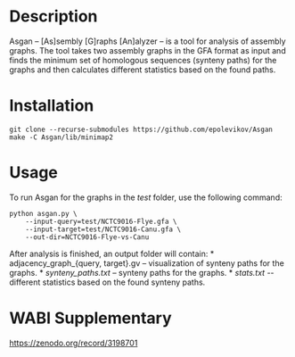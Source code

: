 # Description
Asgan – [As]sembly [G]raphs [An]alyzer – is a tool for analysis of assembly graphs.
The tool takes two assembly graphs in the GFA format as input and finds the minimum set of
homologous sequences (synteny paths) for the graphs and then calculates different statistics
based on the found paths.

# Installation
```
git clone --recurse-submodules https://github.com/epolevikov/Asgan
make -C Asgan/lib/minimap2
```

# Usage
To run Asgan for the graphs in the _test_ folder, use the following command:
```
python asgan.py \
    --input-query=test/NCTC9016-Flye.gfa \
    --input-target=test/NCTC9016-Canu.gfa \
    --out-dir=NCTC9016-Flye-vs-Canu
```
After analysis is finished, an output folder will contain:
    * adjacency_graph_{query, target}.gv – visualization of synteny paths for the graphs.
    * _synteny_paths.txt_ – synteny paths for the graphs.
    * _stats.txt_ -- different statistics based on the found synteny paths.

# WABI Supplementary

https://zenodo.org/record/3198701
